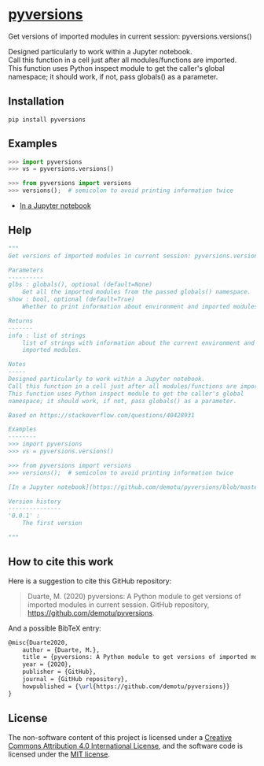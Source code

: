 # [pyversions](https://pypi.org/project/pyversions/)

Get versions of imported modules in current session: pyversions.versions()

Designed particularly to work within a Jupyter notebook.  
Call this function in a cell just after all modules/functions are imported.  
This function uses Python inspect module to get the caller's global namespace; it should work, if not, pass globals() as a parameter.

Installation
------------
```
pip install pyversions
```

Examples
--------
```python
>>> import pyversions
>>> vs = pyversions.versions()

>>> from pyversions import versions
>>> versions();  # semicolon to avoid printing information twice
```
 * [In a Jupyter notebook](https://github.com/demotu/pyversions/blob/master/docs/pyversions.ipynb)

Help
----
```python
"""
Get versions of imported modules in current session: pyversions.versions()

Parameters
----------
glbs : globals(), optional (default=None)
    Get all the imported modules from the passed globals() namespace.
show : bool, optional (default=True)
    Whether to print information about environment and imported modules.

Returns
-------
info : list of strings
    list of strings with information about the current environment and
    imported modules.

Notes
-----
Designed particularly to work within a Jupyter notebook.
Call this function in a cell just after all modules/functions are imported.
This function uses Python inspect module to get the caller's global
namespace; it should work, if not, pass globals() as a parameter.

Based on https://stackoverflow.com/questions/40428931

Examples
--------
>>> import pyversions
>>> vs = pyversions.versions()

>>> from pyversions import versions
>>> versions();  # semicolon to avoid printing information twice

[In a Jupyter notebook](https://github.com/demotu/pyversions/blob/master/docs/pyversions.ipynb)  

Version history
---------------
'0.0.1' :
    The first version

"""
```

How to cite this work
---------------------
Here is a suggestion to cite this GitHub repository:

> Duarte, M. (2020) pyversions: A Python module to get versions of imported modules in current session. GitHub repository, https://github.com/demotu/pyversions.

And a possible BibTeX entry:

```tex
@misc{Duarte2020,  
    author = {Duarte, M.},
    title = {pyversions: A Python module to get versions of imported modules in current session},  
    year = {2020},  
    publisher = {GitHub},  
    journal = {GitHub repository},  
    howpublished = {\url{https://github.com/demotu/pyversions}}  
}
```

License
-------
The non-software content of this project is licensed under a [Creative Commons Attribution 4.0 International License](http://creativecommons.org/licenses/by/4.0/), and the software code is licensed under the [MIT license](https://opensource.org/licenses/mit-license.php).
